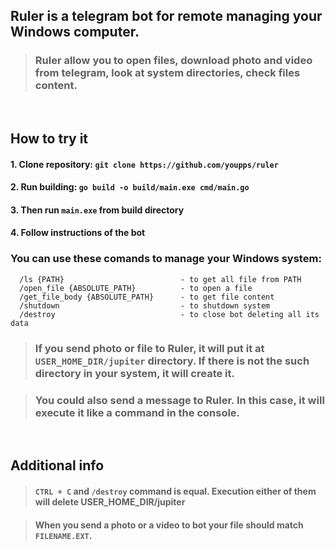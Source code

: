 ## Ruler is a telegram bot for remote managing your Windows computer.

> ### Ruler allow you to open files, download photo and video from telegram, look at system directories, check files content.

<br/>

## How to try it

#### 1. Clone repository: `git clone https://github.com/youpps/ruler`

#### 2. Run building: `go build -o build/main.exe cmd/main.go`

#### 3. Then run `main.exe` from build directory

#### 4. Follow instructions of the bot

### You can use these comands to manage your Windows system:

      /ls {PATH}                          - to get all file from PATH
      /open_file {ABSOLUTE_PATH}          - to open a file
      /get_file_body {ABSOLUTE_PATH}      - to get file content
      /shutdown                           - to shutdown system
      /destroy                            - to close bot deleting all its data

> ### If you send photo or file to Ruler, it will put it at `USER_HOME_DIR/jupiter` directory. If there is not the such directory in your system, it will create it.

> ### You could also send a message to Ruler. In this case, it will execute it like a command in the console.

<br/>

## Additional info

> #### `CTRL + C` and `/destroy` command is equal. Execution either of them will delete USER_HOME_DIR/jupiter

> #### When you send a photo or a video to bot your file should match `FILENAME.EXT`.
